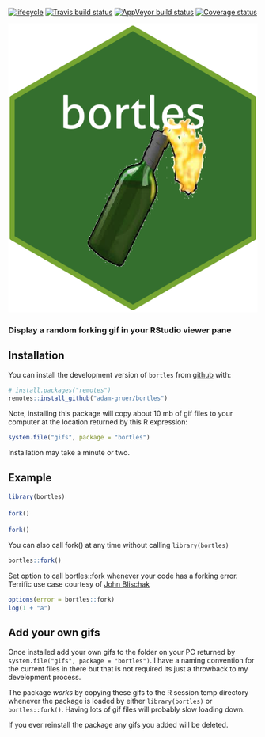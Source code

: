 [![lifecycle](https://img.shields.io/badge/lifecycle-experimental-orange.svg)](https://www.tidyverse.org/lifecycle/#experimental)   [![Travis build status](https://travis-ci.org/adam-gruer/bortles.svg?branch=master)](https://travis-ci.org/adam-gruer/bortles)  [![AppVeyor build status](https://ci.appveyor.com/api/projects/status/github/adam-gruer/bortles?branch=master&svg=true)](https://ci.appveyor.com/project/adam-gruer/bortles)    [![Coverage status](https://codecov.io/gh/adam-gruer/bortles/branch/master/graph/badge.svg)](https://codecov.io/github/adam-gruer/bortles?branch=master)



![bortles hex sticker](inst/figures/imgfile.png "Package hex sticker")

### Display a random forking gif in your RStudio viewer pane

## Installation

You can install the development version of `bortles` from [github](https://www.github.com) with:

``` r
# install.packages("remotes")
remotes::install_github("adam-gruer/bortles")
```
Note, installing this package will copy about 10 mb of gif files to your computer at the location returned by this R expression:

``` r
system.file("gifs", package = "bortles")
```
Installation may take a minute or two.


## Example

``` r
library(bortles)

fork()

fork()
```
You can also call fork() at any time without calling `library(bortles)`

``` r
bortles::fork()
```
Set option to call bortles::fork whenever your code has a forking error.
Terrific use case courtesy of [John Blischak](https://twitter.com/jdblischak)

``` r
options(error = bortles::fork)
log(1 + "a")
```

## Add your own gifs

Once installed add your own gifs to the folder on your PC returned by `system.file("gifs", package = "bortles")`. I have a naming convention for the current files in there but that is not required its just a throwback to my development process.

The package *works* by copying these gifs to the R session temp directory whenever the package is loaded by either `library(bortles)` or `bortles::fork()`.  Having lots of gif files will probably slow loading down.

If you ever reinstall the package any gifs you added will be deleted.

